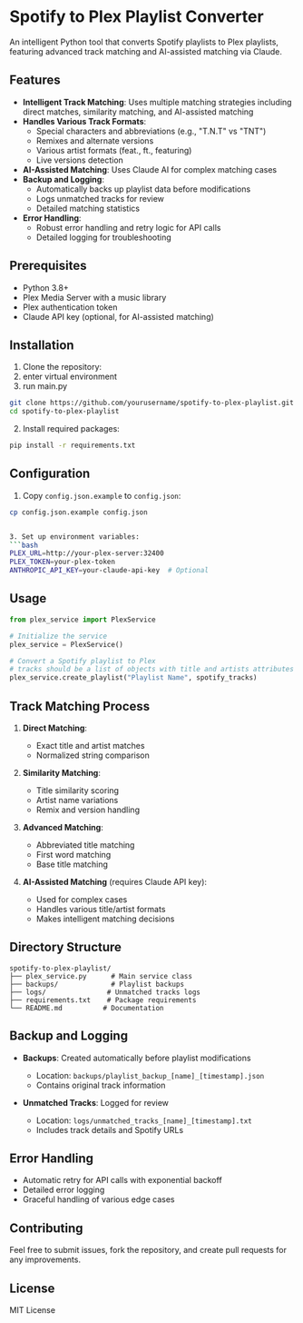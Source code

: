 
# Spotify to Plex Playlist Converter

An intelligent Python tool that converts Spotify playlists to Plex playlists, featuring advanced track matching and AI-assisted matching via Claude.

## Features

- **Intelligent Track Matching**: Uses multiple matching strategies including direct matches, similarity matching, and AI-assisted matching
- **Handles Various Track Formats**: 
  - Special characters and abbreviations (e.g., "T.N.T" vs "TNT")
  - Remixes and alternate versions
  - Various artist formats (feat., ft., featuring)
  - Live versions detection
- **AI-Assisted Matching**: Uses Claude AI for complex matching cases
- **Backup and Logging**:
  - Automatically backs up playlist data before modifications
  - Logs unmatched tracks for review
  - Detailed matching statistics
- **Error Handling**: 
  - Robust error handling and retry logic for API calls
  - Detailed logging for troubleshooting

## Prerequisites

- Python 3.8+
- Plex Media Server with a music library
- Plex authentication token
- Claude API key (optional, for AI-assisted matching)

## Installation

1. Clone the repository:
2. enter virtual environment
3. run main.py
```bash
git clone https://github.com/yourusername/spotify-to-plex-playlist.git
cd spotify-to-plex-playlist
```

2. Install required packages:
```bash
pip install -r requirements.txt
```


## Configuration

1. Copy `config.json.example` to `config.json`:
```bash
cp config.json.example config.json


3. Set up environment variables:
```bash
PLEX_URL=http://your-plex-server:32400
PLEX_TOKEN=your-plex-token
ANTHROPIC_API_KEY=your-claude-api-key  # Optional
```

## Usage

```python
from plex_service import PlexService

# Initialize the service
plex_service = PlexService()

# Convert a Spotify playlist to Plex
# tracks should be a list of objects with title and artists attributes
plex_service.create_playlist("Playlist Name", spotify_tracks)
```

## Track Matching Process

1. **Direct Matching**:
   - Exact title and artist matches
   - Normalized string comparison

2. **Similarity Matching**:
   - Title similarity scoring
   - Artist name variations
   - Remix and version handling

3. **Advanced Matching**:
   - Abbreviated title matching
   - First word matching
   - Base title matching

4. **AI-Assisted Matching** (requires Claude API key):
   - Used for complex cases
   - Handles various title/artist formats
   - Makes intelligent matching decisions

## Directory Structure

```
spotify-to-plex-playlist/
├── plex_service.py      # Main service class
├── backups/             # Playlist backups
├── logs/               # Unmatched tracks logs
├── requirements.txt    # Package requirements
└── README.md          # Documentation
```

## Backup and Logging

- **Backups**: Created automatically before playlist modifications
  - Location: `backups/playlist_backup_[name]_[timestamp].json`
  - Contains original track information

- **Unmatched Tracks**: Logged for review
  - Location: `logs/unmatched_tracks_[name]_[timestamp].txt`
  - Includes track details and Spotify URLs

## Error Handling

- Automatic retry for API calls with exponential backoff
- Detailed error logging
- Graceful handling of various edge cases

## Contributing

Feel free to submit issues, fork the repository, and create pull requests for any improvements.

## License

MIT License


